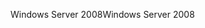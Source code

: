<span data-ttu-id="b58a9-101">Windows Server 2008</span><span class="sxs-lookup"><span data-stu-id="b58a9-101">Windows Server 2008</span></span>